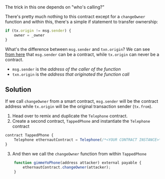 The trick in this one depends on "who's calling?"

There's pretty much nothing to this contract except for a `changeOwner` function and within this, there's a simple if statement to transfer ownership:
```javascript
if (tx.origin != msg.sender) {
    owner = _owner
}
```

What's the difference between `msg.sender` and `txn.origin`? We can see [from here](https://ethereum.stackexchange.com/questions/1891/whats-the-difference-between-msg-sender-and-tx-origin) that `msg.sender` can be a contract, while `tx.origin` can never be a contract.
* `msg.sender` is the *address of the caller of the function*
* `txn.origin` is the *address that originated the function call*

## Solution
If we call `changeOwner` from a smart contract, `msg.sender` will be the contract address while `tx.origin` will be the original transaction sender (`tx.from`).

1. Head over to remix and duplicate the `Telephone` contract.
2. Create a second contract, `TappedPhone` and instantiate the `Telephone` contract
```javascript
contract TappedPhone {
    Telephone ethernautContract = Telephone(/*<YOUR CONTRACT INSTANCE>*/)
}
```
3. And then we call the `changeOwner` function from within `TappedPhone`
``` javascript
    function gimmeYoPhone(address attacker) external payable {
        ethernautContract.changeOwner(attacker);
    }
```